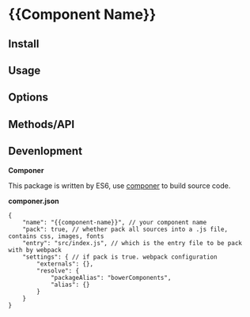 # {{Component Name}}


## Install

## Usage

## Options

## Methods/API

## Devenlopment

**Componer**

This package is written by ES6, use [componer](https://github.com/tangshuang/componer) to build source code.

**componer.json**

```
{
	"name": "{{component-name}}", // your component name
	"pack": true, // whether pack all sources into a .js file, contains css, images, fonts
	"entry": "src/index.js", // which is the entry file to be pack with by webpack
	"settings": { // if pack is true. webpack configuration
		"externals": {},
		"resolve": {
			"packageAlias": "bowerComponents",
			"alias": {}
		}
	}
}
```